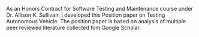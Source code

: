 As an Honors Contract for Software Testing and Maintenance course under Dr. Allison K. Sullivan, I developed this Position paper on Testing Autonomous Vehicle. The position paper is based on analysis of multiple peer reviewed literature collected fom Google Scholar. 
